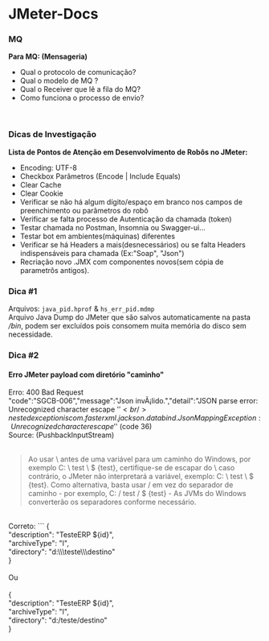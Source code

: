 # JMeter-Docs
### MQ
**Para MQ: (Mensageria)**
- Qual o protocolo de comunicação?
- Qual o modelo de MQ ?
- Qual o Receiver que lê a fila do MQ?
- Como funciona o processo de envio?
 <br />

### Dicas de Investigação
**Lista de Pontos de Atenção em Desenvolvimento de Robôs no JMeter:**
- Encoding: UTF-8
- Checkbox Parâmetros (Encode | Include Equals)
- Clear Cache
- Clear Cookie
- Verificar se não há algum dígito/espaço em branco nos campos de preenchimento ou parâmetros do robô
- Verificar se falta processo de Autenticação da chamada (token)
- Testar chamada no Postman, Insomnia ou Swagger-ui...
- Testar bot em ambientes(máquinas) diferentes
- Verificar se há Headers a mais(desnecessários) ou se falta Headers indispensáveis para chamada (Ex:"Soap", "Json")
- Recriação novo .JMX com componentes novos(sem cópia de parametrôs antigos).


### Dica #1
Arquivos: `java_pid.hprof` & `hs_err_pid.mdmp`<br />
Arquivo Java Dump do JMeter que são salvos automaticamente na pasta */bin*, podem ser excluídos pois consomem muita memória do disco sem necessidade. <br />


### Dica #2
#### Erro JMeter payload com diretório "caminho"
Erro: 400 Bad Request <br />
"code":"SGCB-006","message":"Json invÃ¡lido.","detail":"JSON parse error: Unrecognized character escape '$' <br />
nested exception is com.fasterxml.jackson.databind.JsonMappingException: Unrecognized character escape '$' (code 36) <br />
Source: (PushbackInputStream) <br />
 <br />
> Ao usar \ antes de uma variável para um caminho do Windows, por exemplo C: \ test \ $ {test}, certifique-se de escapar do \ caso contrário, o JMeter não interpretará a variável, exemplo: C: \\ test \\ $ {test}.
Como alternativa, basta usar / em vez do separador de caminho - por exemplo, C: / test / $ {test} - As JVMs do Windows converterão os separadores conforme necessário.
 <br />
Correto:
```
{ <br />
"description": "TesteERP ${id}", <br />
"archiveType": "I", <br />
"directory": "d:\\\teste\\\destino" <br />
} <br />
 <br />
Ou <br />
 <br />
{ <br />
"description": "TesteERP ${id}", <br />
"archiveType": "I", <br />
"directory": "d:/teste/destino" <br />
} <br />

